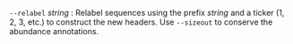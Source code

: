 `--relabel` *string*
: Relabel sequences using the prefix *string* and a ticker (1, 2, 3,
  etc.) to construct the new headers. Use `--sizeout` to conserve the
  abundance annotations.
